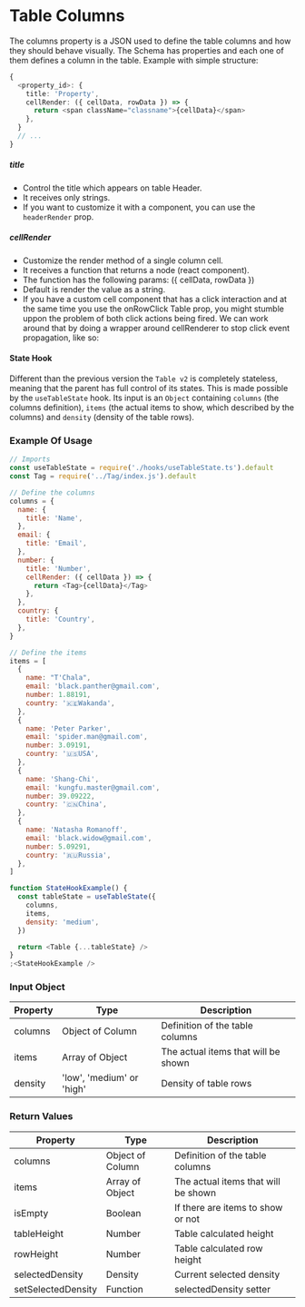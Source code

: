 # Table Columns

The columns property is a JSON used to define the table columns and how they should behave visually. The Schema has properties and each one of them defines a column in the table.
Example with simple structure:

```ts
{
  <property_id>: {
    title: 'Property',
    cellRender: ({ cellData, rowData }) => {
      return <span className="classname">{cellData}</span>
    },
  }
  // ...
}
```

##### title

- Control the title which appears on table Header.
- It receives only strings.
- If you want to customize it with a component, you can use the `headerRender` prop.

##### cellRender

- Customize the render method of a single column cell.
- It receives a function that returns a node (react component).
- The function has the following params: ({ cellData, rowData })
- Default is render the value as a string.
- If you have a custom cell component that has a click interaction and at the same time you use the onRowClick Table prop, you might stumble uppon the problem of both click actions being fired. We can work around that by doing a wrapper around cellRenderer to stop click event propagation, like so:

#### State Hook

Different than the previous version the `Table v2` is completely stateless, meaning that the parent has full control of its states. This is made possible by the `useTableState` hook. Its input is an `Object` containing `columns` (the columns definition), `items` (the actual items to show, which described by the columns) and `density` (density of the table rows).

### Example Of Usage

```js
// Imports
const useTableState = require('./hooks/useTableState.ts').default
const Tag = require('../Tag/index.js').default

// Define the columns
columns = {
  name: {
    title: 'Name',
  },
  email: {
    title: 'Email',
  },
  number: {
    title: 'Number',
    cellRender: ({ cellData }) => {
      return <Tag>{cellData}</Tag>
    },
  },
  country: {
    title: 'Country',
  },
}

// Define the items
items = [
  {
    name: "T'Chala",
    email: 'black.panther@gmail.com',
    number: 1.88191,
    country: '🇰🇪Wakanda',
  },
  {
    name: 'Peter Parker',
    email: 'spider.man@gmail.com',
    number: 3.09191,
    country: '🇺🇸USA',
  },
  {
    name: 'Shang-Chi',
    email: 'kungfu.master@gmail.com',
    number: 39.09222,
    country: '🇨🇳China',
  },
  {
    name: 'Natasha Romanoff',
    email: 'black.widow@gmail.com',
    number: 5.09291,
    country: '🇷🇺Russia',
  },
]

function StateHookExample() {
  const tableState = useTableState({
    columns,
    items,
    density: 'medium',
  })

  return <Table {...tableState} />
}
;<StateHookExample />
```

### Input Object

| Property | Type                      | Description                         |
| -------- | ------------------------- | ----------------------------------- |
| columns  | Object of Column          | Definition of the table columns     |
| items    | Array of Object           | The actual items that will be shown |
| density  | 'low', 'medium' or 'high' | Density of table rows               |

### Return Values

| Property           | Type             | Description                         |
| ------------------ | ---------------- | ----------------------------------- |
| columns            | Object of Column | Definition of the table columns     |
| items              | Array of Object  | The actual items that will be shown |
| isEmpty            | Boolean          | If there are items to show or not   |
| tableHeight        | Number           | Table calculated height             |
| rowHeight          | Number           | Table calculated row height         |
| selectedDensity    | Density          | Current selected density            |
| setSelectedDensity | Function         | selectedDensity setter              |
